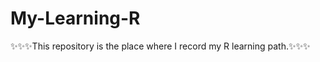# My-Learning-R
:sparkles::sparkles::sparkles:This repository is the place where I record my R learning path.:sparkles::sparkles::sparkles:
